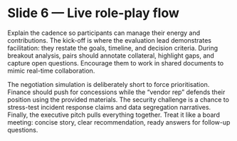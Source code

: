 # Slide 6 — Live role-play flow

Explain the cadence so participants can manage their energy and contributions. The kick-off is where the evaluation lead demonstrates facilitation: they restate the goals, timeline, and decision criteria. During breakout analysis, pairs should annotate collateral, highlight gaps, and capture open questions. Encourage them to work in shared documents to mimic real-time collaboration.

The negotiation simulation is deliberately short to force prioritisation. Finance should push for concessions while the “vendor rep” defends their position using the provided materials. The security challenge is a chance to stress-test incident response claims and data segregation narratives. Finally, the executive pitch pulls everything together. Treat it like a board meeting: concise story, clear recommendation, ready answers for follow-up questions.
